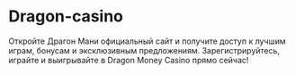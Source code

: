 # Dragon-casino
Откройте Драгон Мани официальный сайт и получите доступ к лучшим играм, бонусам и эксклюзивным предложениям. Зарегистрируйтесь, играйте и выигрывайте в Dragon Money Casino прямо сейчас!
